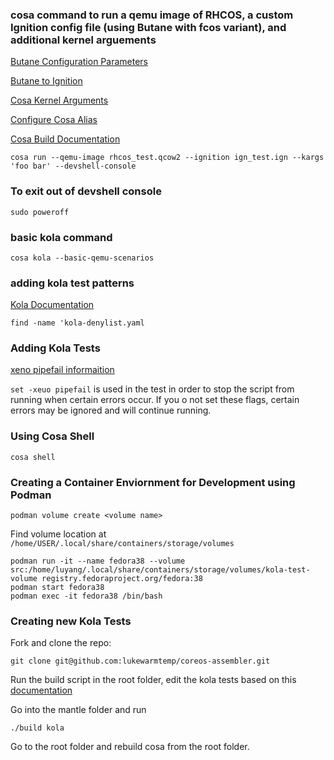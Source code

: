 ### cosa command to run a qemu image of RHCOS, a custom Ignition config file (using Butane with fcos variant), and additional kernel arguements
[Butane Configuration Parameters](https://coreos.github.io/butane/specs/)

[Butane to Ignition](https://docs.fedoraproject.org/en-US/fedora-coreos/producing-ign/)

[Cosa Kernel Arguments](https://coreos.github.io/coreos-assembler/cosa/run/#additional-kernel-arguments)

[Configure Cosa Alias](https://coreos.github.io/coreos-assembler/building-fcos/)

[Cosa Build Documentation](https://coreos.github.io/coreos-assembler/cosa/)

`cosa run --qemu-image rhcos_test.qcow2 --ignition ign_test.ign --kargs 'foo bar' --devshell-console`


### To exit out of devshell console
`sudo poweroff`


### basic kola command
`cosa kola --basic-qemu-scenarios`

### adding kola test patterns
[Kola Documentation](https://coreos.github.io/coreos-assembler/kola/)

`find -name 'kola-denylist.yaml`

### Adding Kola Tests
[xeno pipefail informaition](https://gist.github.com/mohanpedala/1e2ff5661761d3abd0385e8223e16425?permalink_comment_id=3945021)

`set -xeuo pipefail` is used in the test in order to stop the script from running when certain errors occur. If you o not set these flags, certain errors may be ignored and will continue running.

### Using Cosa Shell
```
cosa shell
```

### Creating a Container Enviornment for Development using Podman
```
podman volume create <volume name>
```
Find volume location at `/home/USER/.local/share/containers/storage/volumes`
```
podman run -it --name fedora38 --volume src:/home/luyang/.local/share/containers/storage/volumes/kola-test-volume registry.fedoraproject.org/fedora:38
podman start fedora38
podman exec -it fedora38 /bin/bash
```

### Creating new Kola Tests
Fork and clone the repo:
```
git clone git@github.com:lukewarmtemp/coreos-assembler.git
```

Run the build script in the root folder, edit the kola tests based on this [documentation](https://coreos.github.io/coreos-assembler/kola/adding-tests/)

Go into the mantle folder and run
```
./build kola
```

Go to the root folder and rebuild cosa from the root folder.
